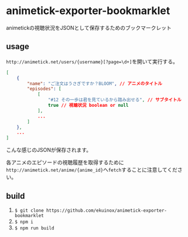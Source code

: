 # animetick-exporter-bookmarklet

animetickの視聴状況をJSONとして保存するためのブックマークレット

## usage

`http://animetick.net/users/{username}[?page=\d+]`を開いて実行する。

```json
[
    {
        "name": "ご注文はうさぎですか？BLOOM", // アニメのタイトル
        "episodes": [
            [
                "#12 その一歩は君を見ているから踏み出せる", // サブタイトル
                true // 視聴状況 boolean or null
            ],
            ...
        ]
    },
    ...
]
```

こんな感じのJSONが保存されます。

各アニメのエピソードの視聴履歴を取得するために`http://animetick.net/anime/{anime_id}`へ`fetch`することに注意してください。

## build

1. `$ git clone https://github.com/ekuinox/animetick-exporter-bookmarklet`
2. `$ npm i`
3. `$ npm run build`
